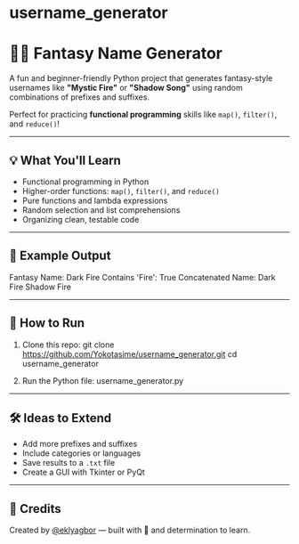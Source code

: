 # username_generator

# 🧙‍♀️ Fantasy Name Generator

A fun and beginner-friendly Python project that generates fantasy-style usernames like **"Mystic Fire"** or **"Shadow Song"** using random combinations of prefixes and suffixes.

Perfect for practicing **functional programming** skills like `map()`, `filter()`, and `reduce()`!

---

## 💡 What You'll Learn

- Functional programming in Python
- Higher-order functions: `map()`, `filter()`, and `reduce()`
- Pure functions and lambda expressions
- Random selection and list comprehensions
- Organizing clean, testable code

---

## 🧾 Example Output

Fantasy Name: Dark Fire
Contains 'Fire': True
Concatenated Name: Dark Fire Shadow Fire


---

## 🚀 How to Run

1. Clone this repo:
git clone https://github.com/Yokotasime/username_generator.git
cd username_generator


2. Run the Python file:
username_generator.py


---

## 🛠️ Ideas to Extend

- Add more prefixes and suffixes
- Include categories or languages
- Save results to a `.txt` file
- Create a GUI with Tkinter or PyQt

---

## 🌈 Credits

Created by [@eklyagbor](https://github.com/Yokotasime) — built with 💖 and determination to learn.

